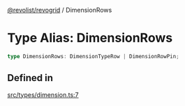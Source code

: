 [@revolist/revogrid](README.md) / DimensionRows

# Type Alias: DimensionRows

```ts
type DimensionRows: DimensionTypeRow | DimensionRowPin;
```

## Defined in

[src/types/dimension.ts:7](https://github.com/revolist/revogrid/blob/ec98f5e49749ad8581a7f9ebef8e2f6167a106af/src/types/dimension.ts#L7)
